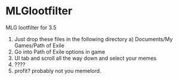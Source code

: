 # MLGlootfilter
MLG lootfilter for 3.5
1) Just drop these files in the following directory
   a) Documents/My Games/Path of Exile
2) Go into Path of Exile options in game
3) UI tab and scroll all the way down and select your memes
4) ????
5) profit? probably not you memelord.
